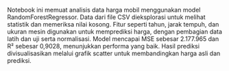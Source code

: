 Notebook ini memuat analisis data harga mobil menggunakan model RandomForestRegressor. Data dari file CSV dieksplorasi untuk melihat statistik dan memeriksa nilai kosong. Fitur seperti tahun, jarak tempuh, dan ukuran mesin digunakan untuk memprediksi harga, dengan pembagian data latih dan uji serta normalisasi. Model mencapai MSE sebesar 2.177.965 dan R² sebesar 0,9028, menunjukkan performa yang baik. Hasil prediksi divisualisasikan melalui grafik scatter untuk membandingkan harga asli dan prediksi.
